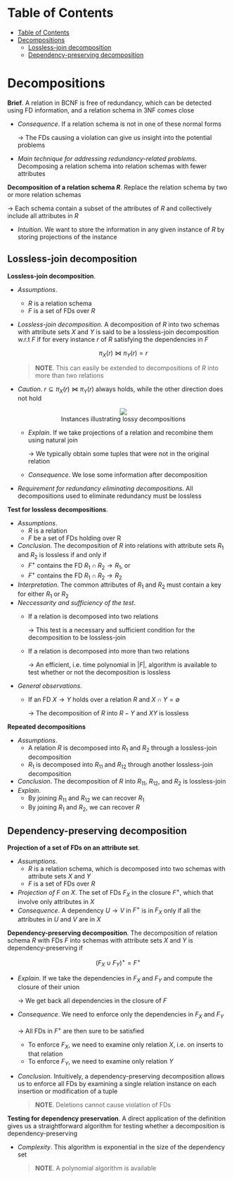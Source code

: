 <!-- TOC titleSize:1 tabSpaces:2 depthFrom:1 depthTo:6 withLinks:1 updateOnSave:1 orderedList:0 skip:0 title:1 charForUnorderedList:* -->
# Table of Contents
- [Table of Contents](#table-of-contents)
- [Decompositions](#decompositions)
  - [Lossless-join decomposition](#lossless-join-decomposition)
  - [Dependency-preserving decomposition](#dependency-preserving-decomposition)
<!-- /TOC -->

# Decompositions
**Brief**. A relation in BCNF is free of redundancy, which can be detected using FD information, and a relation schema in 3NF comes close
* *Consequence*. If a relation schema is not in one of these normal forms
    
    $\to$ The FDs causing a violation can give us insight into the potential problems
* *Main technique for addressing redundancy-related problems*. Decomposing a relation schema into relation schemas with fewer attributes

**Decomposition of a relation schema $R$**. Replace the relation schema by two or more relation schemas

$\to$ Each schema contain a subset of the attributes of $R$ and collectively include all attributes in $R$
* *Intuition*. We want to store the information in any given instance of $R$ by storing projections of the instance

## Lossless-join decomposition
**Lossless-join decomposition**.
* *Assumptions*.
    * $R$ is a relation schema
    * $F$ is a set of FDs over $R$
* *Lossless-join decomposition*. A decomposition of $R$ into two schemas with attribute sets $X$ and $Y$ is said to be a lossless-join decomposition w.r.t $F$ if for every instance $r$ of $R$ satisfying the dependencies in $F$

    $$\pi_X(r)\bowtie\pi_Y(r)=r$$

    >**NOTE**. This can easily be extended to decompositions of $R$ into more than two relations

* *Caution*. $r \subseteq \pi_X(r) \bowtie \pi_Y(r)$ always holds, while the other direction does not hold

    <div style="text-align:center">
        <img src="https://i.imgur.com/xINt5Nj.png">
        <figcaption>Instances illustrating lossy decompositions</figcaption>
    </div>

    * *Explain*. If we take projections of a relation and recombine them using natural join
    
        $\to$ We typically obtain some tuples that were not in the original relation
    * *Consequence*. We lose some information after decomposition
* *Requirement for redundancy eliminating decompositions*. All decompositions used to eliminate redundancy must be lossless

**Test for lossless decompositions**.
* *Assumptions*.
    * $R$ is a relation
    * $F$ be a set of FDs holding over R
* *Conclusion*. The decomposition of $R$ into relations with attribute sets $R_1$ and $R_2$ is lossless if and only if
    * $F^+$ contains the FD $R_1 \cap R_2 \to R_1$, or
    * $F^+$ contains the FD $R_1 \cap R_2 \to R_2$
* *Interpretation*. The common attributes of $R_1$ and $R_2$ must contain a key for either $R_1$ or $R_2$
* *Neccessarity and sufficiency of the test*. 
    * If a relation is decomposed into two relations
        
        $\to$ This test is a necessary and sufficient condition for the decomposition to be lossless-join
    * If a relation is decomposed into more than two relations
    
        $\to$ An efficient, i.e. time polynomial in $|F|$, algorithm is available to test whether or not the decomposition is lossless
* *General observations*. 
    * If an FD $X \to Y$ holds over a relation $R$ and $X\cap Y = \emptyset$

        $\to$ The decomposition of $R$ into $R − Y$ and $XY$ is lossless

**Repeated decompositions**
* *Assumptions*.
    * A relation $R$ is decomposed into $R_1$ and $R_2$ through a lossless-join decomposition
    * $R_1$ is decomposed into $R_{11}$ and $R_{12}$ through another lossless-join decomposition
* *Conclusion*. The decomposition of $R$ into $R_{11}$, $R_{12}$, and $R_2$ is lossless-join
* *Explain*. 
    * By joining $R_{11}$ and $R_{12}$ we can recover $R_1$
    * By joining $R_1$ and $R_2$, we can recover $R$

## Dependency-preserving decomposition
**Projection of a set of FDs on an attribute set**.
* *Assumptions*.
    * $R$ is a relation schema, which is decomposed into two schemas with attribute sets $X$ and $Y$
    * $F$ is a set of FDs over $R$
* *Projection of $F$ on $X$*. The set of FDs $F_X$ in the closure $F^+$, which that involve only attributes in $X$
* *Consequence*. A dependency $U \to V$ in $F^+$ is in $F_X$ only if all the attributes in $U$ and $V$ are in $X$

**Dependency-preserving decomposition**. The decomposition of relation schema $R$ with FDs $F$ into schemas with attribute sets $X$ and $Y$ is dependency-preserving if

$$(F_X \cup F_Y )^+ = F^+$$

* *Explain*. If we take the dependencies in $F_X$ and $F_Y$ and compute the closure of their union

    $\to$ We get back all dependencies in the closure of $F$
* *Consequence*. We need to enforce only the dependencies in $F_X$ and $F_Y$
    
    $\to$ All FDs in $F^+$ are then sure to be satisfied
    * To enforce $F_X$, we need to examine only relation $X$, i.e. on inserts to that relation
    * To enforce $F_Y$, we need to examine only relation $Y$
* *Conclusion*. Intuitively, a dependency-preserving decomposition allows us to enforce all FDs by examining a single relation instance on each insertion or modification of a tuple

    >**NOTE**. Deletions cannot cause violation of FDs

**Testing for dependency preservation**. A direct application of the definition gives us a straightforward algorithm for testing whether a decomposition is dependency-preserving
* *Complexity*. This algorithm is exponential in the size of the dependency set

    >**NOTE**. A polynomial algorithm is available